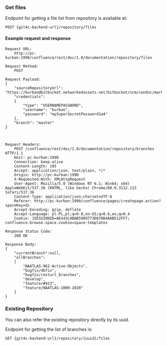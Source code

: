 ### Get files

Endpoint for getting a file list from repository is available at:

```
POST {git4c-backend-url}/repository/files
```

#### Example request and response
```
Request URL:
    http://pc-kurban:1990/confluence/rest/doc/1.0/documentation/repository/files

Request Method:
    POST

Request Payload:
{
    "sourceRepositoryUrl": "https://kurban@bitbucket.networkedassets.net/bitbucket/scm/condoc/markup.git",
    "credentials":
    {
        "type": "USERNAMEPASSWORD",
        "username": "kurban",
        "password": "mySuperSecretPassword1a4"
    },
    "branch": "master"
}



Request Headers:
    POST /confluence/rest/doc/1.0/documentation/repository/branches HTTP/1.1
    Host: pc-kurban:1990
    Connection: keep-alive
    Content-Length: 195
    Accept: application/json, text/plain, */*
    Origin: http://pc-kurban:1990
    X-Requested-With: XMLHttpRequest
    User-Agent: Mozilla/5.0 (Windows NT 6.1; Win64; x64) AppleWebKit/537.36 (KHTML, like Gecko) Chrome/60.0.3112.113 Safari/537.36
    Content-Type: application/json;charset=UTF-8
    Referer: http://pc-kurban:1990/confluence/pages/createpage.action?spaceKey=ds
    Accept-Encoding: gzip, deflate
    Accept-Language: pl-PL,pl;q=0.8,en-US;q=0.6,en;q=0.4
    Cookie: JSESSIONID=AE443C4BAB5989773D070B4AAB512FF7; confluence.browse.space.cookie=space-templates

Response Status Code:
    200 OK

Response Body:
{
    "currentBranch":null,
    "allBranches":
    [
        "NAATLAS-962-Active-Objects",
        "bugfix/dbfix",
        "bugfix/resturl_branches",
        "develop",
        "feature/#923",
        "feature/NAATLAS-1000-1020"
    ]
}
```

### Existing Repository

You can also refer the existing repository directly by its uuid.

Endpoint for getting the list of branches is:
```
GET {git4c-backend-url}/repository/{uuid}/files
```